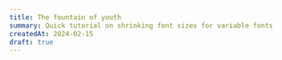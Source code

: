 ```yaml
---
title: The fountain of youth
summary: Quick tutorial on shrinking font sizes for variable fonts
createdAt: 2024-02-15
draft: true
---
```

